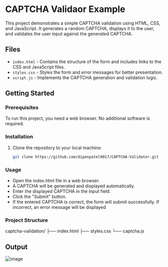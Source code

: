# CAPTCHA Validaor Example

This project demonstrates a simple CAPTCHA validation using HTML, CSS, and JavaScript. It generates a random CAPTCHA, displays it to the user, and validates the user input against the generated CAPTCHA.

## Files

- `index.html` - Contains the structure of the form and includes links to the CSS and JavaScript files.
- `styles.css` - Styles the form and error messages for better presentation.
- `script.js` - Implements the CAPTCHA generation and validation logic.

## Getting Started

### Prerequisites

To run this project, you need a web browser. No additional software is required.

### Installation

1. Clone the repository to your local machine:
   ```bash
   git clone https://github.com/dipenpatel0017/CAPTCHA-Validator.git
   ```
### Usage
- Open the index.html file in a web browser.
- A CAPTCHA will be generated and displayed automatically.
- Enter the displayed CAPTCHA in the input field.
- Click the "Submit" button.
- If the entered CAPTCHA is correct, the form will submit successfully. If incorrect, an error message will be displayed

### Project Structure
 captcha-validation/
├── index.html
├── styles.css
└── captcha.js
## Output

![image](https://github.com/dipenpatel0017/CAPTCHA-Validator/assets/154975783/831c3c4c-c0a6-4e1d-a817-21b5e66ba7fb)

